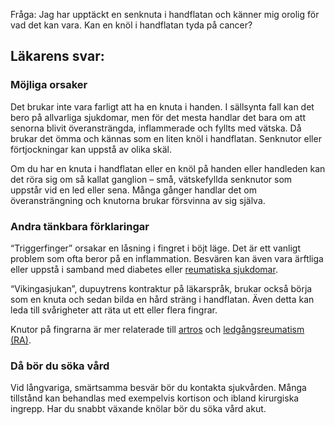 Fråga: Jag har upptäckt en senknuta i handflatan och känner mig orolig för vad det kan vara. Kan en knöl i handflatan tyda på cancer?

Läkarens svar:
--------------

### Möjliga orsaker

Det brukar inte vara farligt att ha en knuta i handen. I sällsynta fall kan det bero på allvarliga sjukdomar, men för det mesta handlar det bara om att senorna blivit överansträngda, inflammerade och fyllts med vätska. Då brukar det ömma och kännas som en liten knöl i handflatan. Senknutor eller förtjockningar kan uppstå av olika skäl.

Om du har en knuta i handflatan eller en knöl på handen eller handleden kan det röra sig om så kallat ganglion – små, vätskefyllda senknutor som uppstår vid en led eller sena. Många gånger handlar det om överansträngning och knutorna brukar försvinna av sig själva.

### Andra tänkbara förklaringar

“Triggerfinger” orsakar en låsning i fingret i böjt läge. Det är ett vanligt problem som ofta beror på en inflammation. Besvären kan även vara ärftliga eller uppstå i samband med diabetes eller [reumatiska sjukdomar](https://www.kry.se/fakta/reumatiska-sjukdomar/ "reumatiska-sjukdomar").

“Vikingasjukan”, dupuytrens kontraktur på läkarspråk, brukar också börja som en knuta och sedan bilda en hård sträng i handflatan. Även detta kan leda till svårigheter att räta ut ett eller flera fingrar.

Knutor på fingrarna är mer relaterade till [artros](https://www.kry.se/fakta/artros/ "artros") och [ledgångsreumatism (RA)](https://www.kry.se/fakta/reumatism/ "ledgangsreumatism-(ra)").

### Då bör du söka vård

Vid långvariga, smärtsamma besvär bör du kontakta sjukvården. Många tillstånd kan behandlas med exempelvis kortison och ibland kirurgiska ingrepp. Har du snabbt växande knölar bör du söka vård akut.